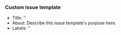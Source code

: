 ### Custom issue template ###

- Title: ''
- About: Describe this issue template's purpose here.
- Labels: ''
